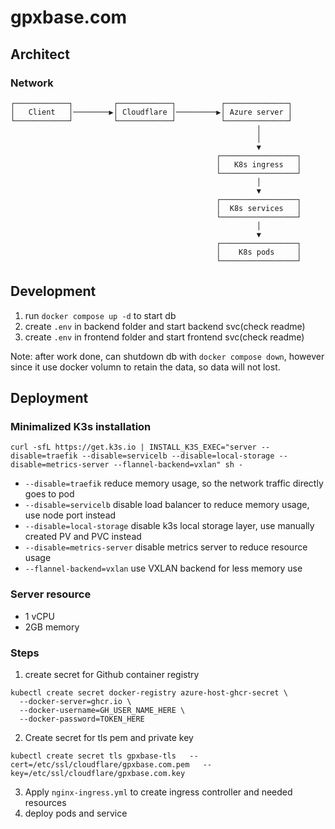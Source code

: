 # gpxbase.com

## Architect

### Network

```
┌────────────┐         ┌────────────┐          ┌──────────────┐  
│   Client   │────────▶│ Cloudflare │─────────▶│ Azure server │  
└────────────┘         └────────────┘          └──────────────┘  
                                                       │         
                                                       │         
                                                       ▼         
                                              ┌─────────────────┐
                                              │   K8s ingress   │
                                              └─────────────────┘
                                                       │         
                                                       ▼         
                                              ┌─────────────────┐
                                              │  K8s services   │
                                              └─────────────────┘
                                                       │         
                                                       ▼         
                                              ┌─────────────────┐
                                              │    K8s pods     │
                                              └─────────────────┘
```

## Development

1. run `docker compose up -d` to start db
2. create `.env` in backend folder and start backend svc(check readme)
3. create `.env` in frontend folder and start frontend svc(check readme)

Note: after work done, can shutdown db with `docker compose down`, however since it use docker volumn to retain the data, so data will not lost.

## Deployment

### Minimalized K3s installation

```shell
curl -sfL https://get.k3s.io | INSTALL_K3S_EXEC="server --disable=traefik --disable=servicelb --disable=local-storage --disable=metrics-server --flannel-backend=vxlan" sh -
```

* `--disable=traefik` reduce memory usage, so the network traffic directly goes to pod
* `--disable=servicelb` disable load balancer to reduce memory usage, use node port instead
* `--disable=local-storage` disable k3s local storage layer, use manually created PV and PVC instead
* `--disable=metrics-server` disable metrics server to reduce resource usage
* `--flannel-backend=vxlan` use VXLAN backend for less memory use

### Server resource

* 1 vCPU
* 2GB memory

### Steps

1. create secret for Github container registry

```shell
kubectl create secret docker-registry azure-host-ghcr-secret \
  --docker-server=ghcr.io \
  --docker-username=GH_USER_NAME_HERE \
  --docker-password=TOKEN_HERE
```

2. Create secret for tls pem and private key

```shell
kubectl create secret tls gpxbase-tls   --cert=/etc/ssl/cloudflare/gpxbase.com.pem   --key=/etc/ssl/cloudflare/gpxbase.com.key
```

3. Apply `nginx-ingress.yml` to create ingress controller and needed resources
4. deploy pods and service
